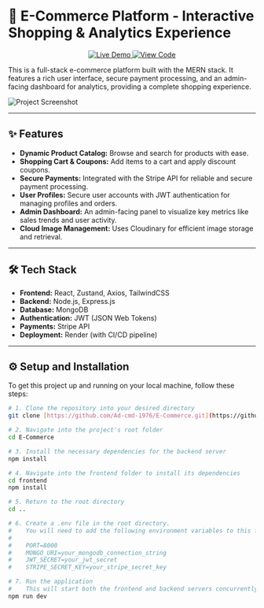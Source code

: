 # 🛒 E-Commerce Platform - Interactive Shopping & Analytics Experience

<p align="center">
  <a href="https://e-commerce-irns.onrender.com/" target="_blank">
    <img src="https://img.shields.io/badge/Live%20Demo-3393FF?style=for-the-badge&logo=vercel&logoColor=white" alt="Live Demo" />
  </a>
  <a href="https://github.com/Ad-cmd-1976/E-Commerce" target="_blank">
    <img src="https://img.shields.io/badge/View%20Code-181717?style=for-the-badge&logo=github&logoColor=white" alt="View Code" />
  </a>
</p>

This is a full-stack e-commerce platform built with the MERN stack. It features a rich user interface, secure payment processing, and an admin-facing dashboard for analytics, providing a complete shopping experience.

![Project Screenshot](https://github.com/user-attachments/assets/b552102e-c513-4c35-b978-c4fb92a87bc7)

---

## ✨ Features

- **Dynamic Product Catalog:** Browse and search for products with ease.
- **Shopping Cart & Coupons:** Add items to a cart and apply discount coupons.
- **Secure Payments:** Integrated with the Stripe API for reliable and secure payment processing.
- **User Profiles:** Secure user accounts with JWT authentication for managing profiles and orders.
- **Admin Dashboard:** An admin-facing panel to visualize key metrics like sales trends and user activity.
- **Cloud Image Management:** Uses Cloudinary for efficient image storage and retrieval.

---

## 🛠️ Tech Stack

- **Frontend:** React, Zustand, Axios, TailwindCSS
- **Backend:** Node.js, Express.js
- **Database:** MongoDB
- **Authentication:** JWT (JSON Web Tokens)
- **Payments:** Stripe API
- **Deployment:** Render (with CI/CD pipeline)

---

## ⚙️ Setup and Installation

To get this project up and running on your local machine, follow these steps:

```sh
# 1. Clone the repository into your desired directory
git clone [https://github.com/Ad-cmd-1976/E-Commerce.git](https://github.com/Ad-cmd-1976/E-Commerce.git)

# 2. Navigate into the project's root folder
cd E-Commerce

# 3. Install the necessary dependencies for the backend server
npm install

# 4. Navigate into the frontend folder to install its dependencies
cd frontend
npm install

# 5. Return to the root directory
cd ..

# 6. Create a .env file in the root directory.
#    You will need to add the following environment variables to this file:
#
#    PORT=8000
#    MONGO_URI=your_mongodb_connection_string
#    JWT_SECRET=your_jwt_secret
#    STRIPE_SECRET_KEY=your_stripe_secret_key

# 7. Run the application
#    This will start both the frontend and backend servers concurrently.
npm run dev
